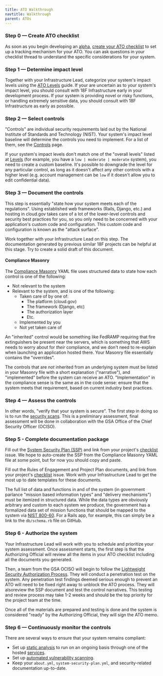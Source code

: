 ```yaml
---
title: ATO Walkthrough
navtitle: Walkthrough
parent: ATOs
---
```


### Step 0 — Create ATO checklist

As soon as you begin developing an [alpha](https://18f.gsa.gov/dashboard/stages/#alpha), [create your ATO checklist](../checklist/) to set up a tracking mechanism for your ATO. You can ask questions in your checklist thread to understand the specific considerations for your system.

### Step 1 — Determine impact level

Together with your Infrastructure Lead, categorize your system's impact levels using the [ATO Levels](../levels/) guide. If your are uncertain as to your system's impact level, you should consult with 18F Infrastructure early in your development process. If your system is providing novel or risky functions, or handling extremely sensitive data, you should consult with 18F Infrastructure as early as possible.

### Step 2 — Select controls

"Controls" are individual security requirements laid out by the National Institute of Standards and Technology (NIST). 
Your system's impact level baseline will determine the controls you need to implement. For a list of them, see the [Controls](../controls/) page. 

If your system's impact levels don't match one of the "overall levels" listed at [Levels](../levels/) (for example, you have a `low | moderate | moderate` system), you need to create a custom baseline. It's possible to downgrade the level for any particular control, as long as it doesn't affect any other controls with a higher level (e.g. account management can be `low` if it doesn't allow you to edit confidential data). 

### Step 3 — Document the controls

This step is essentially "state how your system meets each of the regulations". Using established web frameworks (Rails, Django, etc.) and hosting in cloud.gov takes care of a lot of the lower-level controls and security best practices for you, so you only need to be concerned with your application's custom code and configuration. This custom code and configuration is known as the "attack surface". 

Work together with your Infrastructure Lead on this step. The documentation generated by previous similar 18F projects can be helpful at this stage. Try to create a solid draft of this document.

#### Compliance Masonry

The [Compliance Masonry](https://github.com/opencontrol/compliance-masonry) YAML file uses structured data to state how each control is one of the following:

* Not relevant to the system
* Relevant to the system, and is one of the following:
    * Taken care of by one of:
        * The platform (cloud.gov)
        * The framework (Django, etc)
        * The authorization layer
        * Etc.
    * Implemented by you
    * Not yet taken care of

An "inherited" control would be something like FedRAMP requiring that fire extinguishers be present near the servers, which is something that AWS needs to worry about for _their_ compliance, and we don't need to re-explain when launching an application hosted there. Your Masonry file essentially contains the "overrides".

The controls that are _not_ inherited from an underlying system must be listed in your Masonry file with a short explanation ("narrative"), and "implemented" before the system can receive an ATO. "Implementation" in the compliance sense is the same as in the code sense: ensure that the system meets that requirement, based on current industry best practices.

### Step 4 — Assess the controls

In other words, "verify that your system is secure". The first step in doing so is to run the [security scans](../../security/scanning/). This is a preliminary assessment, final assessment will be done in collaboration with the GSA Office of the Chief Security Officer (OCISO). 

### Step 5 - Complete documentation package

Fill out the [System Security Plan (SSP)](../ssp/) and link from your project's [checklist](../checklist/) issue. We hope to auto-create the SSP from the Compliance Masonry YAML file at some point, but for now you should copy and paste.

Fill out the Rules of Engagement and Project Plan documents, and link from your project's [checklist](../checklist/) issue. Work with your Infrastructure Lead to get the most up to date templates for these documents.

The full list of data and functions in and of the system (in government parlance "mission based information types" and "delivery mechanisms") must be itemized in structured data. While the data types are obviously arbitrary and custom to each system we produce, the government has a formalized data set of mission functions that should be mapped to the system via [NIST 800-60](http://csrc.nist.gov/groups/SMA/fisma/categorization.html). For a Rails app, for example, this can simply be a link to the `db/schema.rb` file on GitHub.

### Step 6 - Authorize the system

Your Infrastructure Lead will work with you to schedule and prioritize your system assessment. Once assessment starts, the first step is that the Authorizing Official will review all the items in your ATO checklist including all the documents you generated.

Then, a team from the GSA OCISO will begin to follow the [Lightweight Security Authorization Process](https://insite.gsa.gov/portal/content/627230). They will conduct a penetration test on the system. Any penetration test findings deemed serious enough to prevent an ATO will need to be fixed right away to unblock the ATO process. They will alsoreview the SSP document and test the control narratives. This testing and review process may take 1-2 weeks and should be the top priority for the project team at the time.

Once all of the materials are prepared and testing is done and the system is considered "ready" by the Authorizing Official, they will sign the ATO memo.

### Step 6 — Continuously monitor the controls

There are several ways to ensure that your system remains compliant:

* Set up [static analysis](../../security/static-analysis/) to run on an ongoing basis through one of the hosted [services](../../security/static-analysis/#services).
* Set up [automated vulnerability scanning](../../security/dynamic-scanning/#automated-scanning).
* Keep your `about.yml`, `system-security-plan.yml`, and security-related documentation up-to-date.
